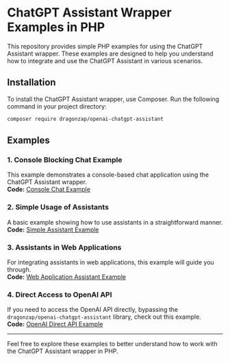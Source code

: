 # ChatGPT Assistant Wrapper Examples in PHP

This repository provides simple PHP examples for using the ChatGPT Assistant wrapper. These examples are designed to help you understand how to integrate and use the ChatGPT Assistant in various scenarios.

## Installation

To install the ChatGPT Assistant wrapper, use Composer. Run the following command in your project directory:

```bash
composer require dragonzap/openai-chatgpt-assistant
```

## Examples

### 1. Console Blocking Chat Example
This example demonstrates a console-based chat application using the ChatGPT Assistant wrapper.  
**Code:** [Console Chat Example](https://github.com/dragonzapeducation/chatgpt-assistant-examples/blob/main/JustSimplePhp/src/console-chat-example.php)

### 2. Simple Usage of Assistants
A basic example showing how to use assistants in a straightforward manner.  
**Code:** [Simple Assistant Example](https://github.com/dragonzapeducation/chatgpt-assistant-examples/blob/main/JustSimplePhp/src/unknown-assistant-example.php)

### 3. Assistants in Web Applications
For integrating assistants in web applications, this example will guide you through.  
**Code:** [Web Application Assistant Example](https://github.com/dragonzapeducation/chatgpt-assistant-examples/blob/main/JustSimplePhp/src/reload-conversation-example.php)

### 4. Direct Access to OpenAI API
If you need to access the OpenAI API directly, bypassing the `dragonzap/openai-chatgpt-assistant` library, check out this example.  
**Code:** [OpenAI Direct API Example](https://github.com/dragonzapeducation/chatgpt-assistant-examples/blob/main/JustSimplePhp/src/openai-direct-api-example.php)

---

Feel free to explore these examples to better understand how to work with the ChatGPT Assistant wrapper in PHP.
